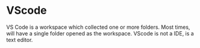 # VScode
VS Code is a workspace which collected one or more folders. Most times, will have a single folder opened as the workspace. VScode is not a IDE, is a text editor.
